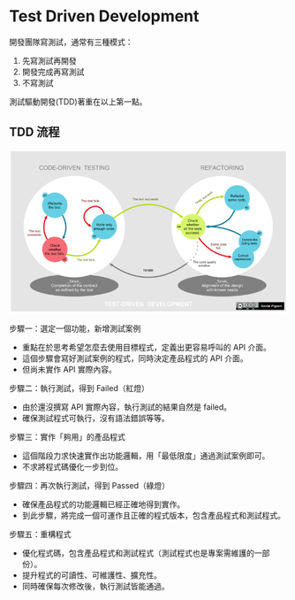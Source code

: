 # Test Driven Development
開發團隊寫測試，通常有三種模式：
1. 先寫測試再開發
2. 開發完成再寫測試
3. 不寫測試

測試驅動開發(TDD)著重在以上第一點。

## TDD 流程
![image](./images/TDD.png)

步驟一：選定一個功能，新增測試案例
* 重點在於思考希望怎麼去使用目標程式，定義出更容易呼叫的 API 介面。
* 這個步驟會寫好測試案例的程式，同時決定產品程式的 API 介面。
* 但尚未實作 API 實際內容。

步驟二：執行測試，得到 Failed（紅燈）
* 由於還沒撰寫 API 實際內容，執行測試的結果自然是 failed。
* 確保測試程式可執行，沒有語法錯誤等等。

步驟三：實作「夠用」的產品程式
* 這個階段力求快速實作出功能邏輯，用「最低限度」通過測試案例即可。
* 不求將程式碼優化一步到位。

步驟四：再次執行測試，得到 Passed（綠燈）
* 確保產品程式的功能邏輯已經正確地得到實作。
* 到此步驟，將完成一個可運作且正確的程式版本，包含產品程式和測試程式。

步驟五：重構程式
* 優化程式碼，包含產品程式和測試程式（測試程式也是專案需維護的一部份）。
* 提升程式的可讀性、可維護性、擴充性。
* 同時確保每次修改後，執行測試皆能通過。
